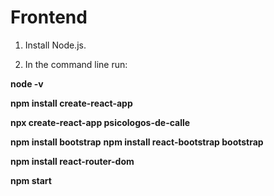 # Frontend

1. Install Node.js.

2. In the command line run:

**node -v**

**npm install create-react-app**

**npx create-react-app psicologos-de-calle**

**npm install bootstrap**
**npm install react-bootstrap bootstrap**

**npm install react-router-dom**

**npm start**
